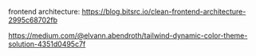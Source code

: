 frontend architecture: https://blog.bitsrc.io/clean-frontend-architecture-2995c68702fb

https://medium.com/@elvann.abendroth/tailwind-dynamic-color-theme-solution-4351d0495c7f
